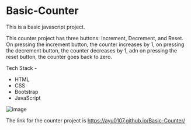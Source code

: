 # Basic-Counter

This is a basic javascript project.

This counter project has three buttons: Increment, Decrement, and Reset.
On pressing the increment button, the counter increases by 1, on pressing the decrement button, the counter decreases by 1, adn on pressing the reset button, the counter goes back to zero.

Tech Stack - 
  - HTML
  - CSS
  - Bootstrap
  - JavaScript


![image](https://user-images.githubusercontent.com/62741870/173178286-5b02643c-39fe-40a0-adea-7c08e1c5ddc3.png)


The link for the counter project is https://ayu0107.github.io/Basic-Counter/
